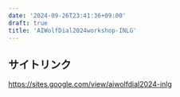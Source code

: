```yaml
---
date: '2024-09-26T23:41:36+09:00'
draft: true
title: 'AIWolfDial2024workshop-INLG'
---
```


## サイトリンク
https://sites.google.com/view/aiwolfdial2024-inlg